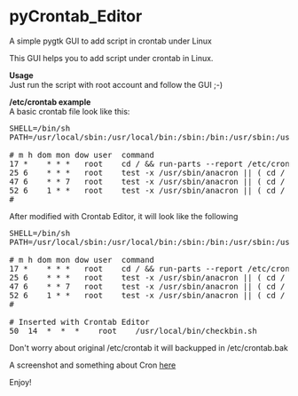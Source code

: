 pyCrontab_Editor
================

A simple pygtk GUI to add script in crontab under Linux

This GUI helps you to add script under crontab in Linux.

<b>Usage</b><br />
Just run the script with root account and follow the GUI ;-)

<b>/etc/crontab example</b><br />
A basic crontab file look like this:
<pre>
SHELL=/bin/sh
PATH=/usr/local/sbin:/usr/local/bin:/sbin:/bin:/usr/sbin:/usr/bin

# m h dom mon dow user	command
17 *	* * *	root    cd / && run-parts --report /etc/cron.hourly
25 6	* * *	root	test -x /usr/sbin/anacron || ( cd / && run-parts --report /etc/cron.daily )
47 6	* * 7	root	test -x /usr/sbin/anacron || ( cd / && run-parts --report /etc/cron.weekly )
52 6	1 * *	root	test -x /usr/sbin/anacron || ( cd / && run-parts --report /etc/cron.monthly )
#
</pre>

After modified with Crontab Editor, it will look like the following

<pre>
SHELL=/bin/sh
PATH=/usr/local/sbin:/usr/local/bin:/sbin:/bin:/usr/sbin:/usr/bin

# m h dom mon dow user	command
17 *	* * *	root    cd / && run-parts --report /etc/cron.hourly
25 6	* * *	root	test -x /usr/sbin/anacron || ( cd / && run-parts --report /etc/cron.daily )
47 6	* * 7	root	test -x /usr/sbin/anacron || ( cd / && run-parts --report /etc/cron.weekly )
52 6	1 * *	root	test -x /usr/sbin/anacron || ( cd / && run-parts --report /etc/cron.monthly )
#

# Inserted with Crontab Editor
50  14  *  *  *    root    /usr/local/bin/checkbin.sh
</pre>

Don't worry about original /etc/crontab it will backupped in /etc/crontab.bak

A screenshot and something about Cron <a href="https://github.com/maurelio79/pyCrontab_Editor/wiki">here</a>

Enjoy!
